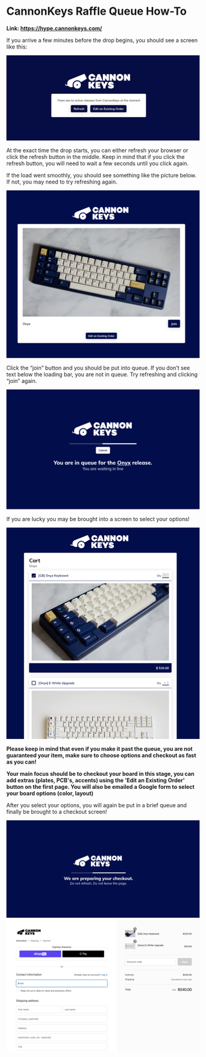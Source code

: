 # CannonKeys Raffle Queue How-To
**Link: https://hype.cannonkeys.com/**

If you arrive a few minutes before the drop begins, you should see a screen like this:

![](images/raffle_queue/before_start.png)

At the exact time the drop starts, you can either refresh your browser or click the refresh button in the middle. Keep in mind that if you click the refresh button, you will need to wait a few seconds until you click again.

If the load went smoothly, you should see something like the picture below. If not, you may need to try refreshing again.

![](images/raffle_queue/join_queue.png)

Click the “join” button and you should be put into queue. If you don’t see text below the loading bar, you are not in queue. Try refreshing and clicking “join” again.

![](images/raffle_queue/in_queue.png)

If you are lucky you may be brought into a screen to select your options!

![](images/raffle_queue/choose_options.png)

**Please keep in mind that even if you make it past the queue, you are not guaranteed your item, make sure to choose options and checkout as fast as you can!**

**Your main focus should be to checkout your board in this stage, you can add extras (plates, PCB's, accents) using the 'Edit an Existing Order' button on the first page. You will also be emailed a Google form to select your board options (color, layout)**

After you select your options, you will again be put in a brief queue and finally be brought to a checkout screen!

![](images/raffle_queue/wait_checkout.png)
![](images/raffle_queue/checkout.png)
